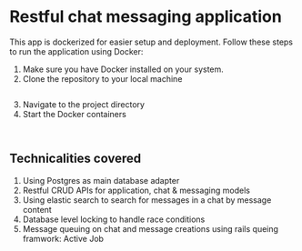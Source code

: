 # Restful chat messaging application

This app is dockerized for easier setup and deployment. Follow these steps to run the application using Docker:

1. Make sure you have Docker installed on your system.
2. Clone the repository to your local machine
    ```git clone https://github.com/mariamelkhashab16/instabug_clone.git
3. Navigate to the project directory
5. Start the Docker containers
    ```sudo docker-compose up


## Technicalities covered

1. Using Postgres as main database adapter
2. Restful CRUD APIs for application, chat & messaging models
3. Using elastic search to search for messages in a chat by message content
4. Database level locking to handle race conditions
5. Message queuing on chat and message creations using rails queing framwork: Active Job 
